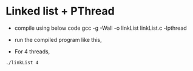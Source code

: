 # Linked list + PThread

* compile using below code
gcc -g -Wall -o linkList linkList.c -lpthread

* run the compiled program like this,
* For 4 threads,
```
./linkList 4
```